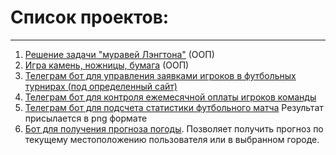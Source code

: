 # Список проектов:
___
1. [Решение задачи "муравей Лэнгтона"](https://github.com/Stkos95/My-first-projects/tree/main/Ant) (ООП) 
2. [Игра камень, ножницы, бумага](https://github.com/Stkos95/My-first-projects/tree/main/Tic-Tak-Toe) (ООП)
3. [Телеграм бот для управления заявками игроков в футбольных турнирах (под определенный сайт)](https://github.com/Stkos95/My-first-projects/tree/main/FootballLeagueBot)
4. [Телеграм бот для контроля ежемесячной оплаты игроков команды](https://github.com/Stkos95/My-first-projects/tree/main/Imperial_bot) 
5. [Телеграм бот для подсчета статистики футбольного матча](https://github.com/Stkos95/My-first-projects/tree/main/Statbot) Результат присылается в png формате
6. [Бот для получения прогноза погоды](https://github.com/Stkos95/My-first-projects/tree/main/weather_bot). Позволяет получить прогноз по текущему местоположению пользователя или в выбранном городе.